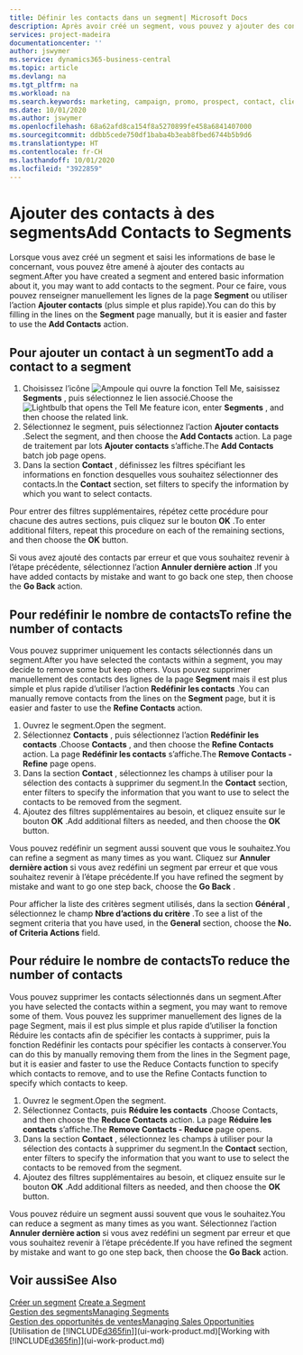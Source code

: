 ```yaml
---
title: Définir les contacts dans un segment| Microsoft Docs
description: Après avoir créé un segment, vous pouvez y ajouter des contacts, par exemple, dans le cadre d’une campagne marketing visant des clients particuliers.
services: project-madeira
documentationcenter: ''
author: jswymer
ms.service: dynamics365-business-central
ms.topic: article
ms.devlang: na
ms.tgt_pltfrm: na
ms.workload: na
ms.search.keywords: marketing, campaign, promo, prospect, contact, client, customer
ms.date: 10/01/2020
ms.author: jswymer
ms.openlocfilehash: 68a62afd8ca154f8a5270899fe458a6841407000
ms.sourcegitcommit: ddbb5cede750df1baba4b3eab8fbed6744b5b9d6
ms.translationtype: HT
ms.contentlocale: fr-CH
ms.lasthandoff: 10/01/2020
ms.locfileid: "3922859"
---
```

# <a name="add-contacts-to-segments"></a><span data-ttu-id="ee0d9-103">Ajouter des contacts à des segments</span><span class="sxs-lookup"><span data-stu-id="ee0d9-103">Add Contacts to Segments</span></span>
<span data-ttu-id="ee0d9-104">Lorsque vous avez créé un segment et saisi les informations de base le concernant, vous pouvez être amené à ajouter des contacts au segment.</span><span class="sxs-lookup"><span data-stu-id="ee0d9-104">After you have created a segment and entered basic information about it, you may want to add contacts to the segment.</span></span> <span data-ttu-id="ee0d9-105">Pour ce faire, vous pouvez renseigner manuellement les lignes de la page **Segment** ou utiliser l’action **Ajouter contacts** (plus simple et plus rapide).</span><span class="sxs-lookup"><span data-stu-id="ee0d9-105">You can do this by filling in the lines on the **Segment** page manually, but it is easier and faster to use the **Add Contacts** action.</span></span>

## <a name="to-add-a-contact-to-a-segment"></a><span data-ttu-id="ee0d9-106">Pour ajouter un contact à un segment</span><span class="sxs-lookup"><span data-stu-id="ee0d9-106">To add a contact to a segment</span></span>
1. <span data-ttu-id="ee0d9-107">Choisissez l’icône ![Ampoule qui ouvre la fonction Tell Me](media/ui-search/search_small.png "Dites-moi ce que vous voulez faire"), saisissez **Segments** , puis sélectionnez le lien associé.</span><span class="sxs-lookup"><span data-stu-id="ee0d9-107">Choose the ![Lightbulb that opens the Tell Me feature](media/ui-search/search_small.png "Tell me what you want to do") icon, enter **Segments** , and then choose the related link.</span></span>  
2. <span data-ttu-id="ee0d9-108">Sélectionnez le segment, puis sélectionnez l’action **Ajouter contacts** .</span><span class="sxs-lookup"><span data-stu-id="ee0d9-108">Select the segment, and then choose the **Add Contacts** action.</span></span> <span data-ttu-id="ee0d9-109">La page de traitement par lots **Ajouter contacts** s’affiche.</span><span class="sxs-lookup"><span data-stu-id="ee0d9-109">The **Add Contacts** batch job page opens.</span></span>
3. <span data-ttu-id="ee0d9-110">Dans la section **Contact** , définissez les filtres spécifiant les informations en fonction desquelles vous souhaitez sélectionner des contacts.</span><span class="sxs-lookup"><span data-stu-id="ee0d9-110">In the **Contact** section, set filters to specify the information by which you want to select contacts.</span></span>

<span data-ttu-id="ee0d9-111">Pour entrer des filtres supplémentaires, répétez cette procédure pour chacune des autres sections, puis cliquez sur le bouton **OK** .</span><span class="sxs-lookup"><span data-stu-id="ee0d9-111">To enter additional filters, repeat this procedure on each of the remaining sections, and then choose the **OK** button.</span></span>

<span data-ttu-id="ee0d9-112">Si vous avez ajouté des contacts par erreur et que vous souhaitez revenir à l’étape précédente, sélectionnez l’action **Annuler dernière action** .</span><span class="sxs-lookup"><span data-stu-id="ee0d9-112">If you have added contacts by mistake and want to go back one step, then choose the **Go Back** action.</span></span>

## <a name="to-refine-the-number-of-contacts"></a><span data-ttu-id="ee0d9-113">Pour redéfinir le nombre de contacts</span><span class="sxs-lookup"><span data-stu-id="ee0d9-113">To refine the number of contacts</span></span>
<span data-ttu-id="ee0d9-114">Vous pouvez supprimer uniquement les contacts sélectionnés dans un segment.</span><span class="sxs-lookup"><span data-stu-id="ee0d9-114">After you have selected the contacts within a segment, you may decide to remove some but keep others.</span></span> <span data-ttu-id="ee0d9-115">Vous pouvez supprimer manuellement des contacts des lignes de la page **Segment** mais il est plus simple et plus rapide d’utiliser l’action **Redéfinir les contacts** .</span><span class="sxs-lookup"><span data-stu-id="ee0d9-115">You can manually remove contacts from the lines on the **Segment** page, but it is easier and faster to use the **Refine Contacts** action.</span></span>

1. <span data-ttu-id="ee0d9-116">Ouvrez le segment.</span><span class="sxs-lookup"><span data-stu-id="ee0d9-116">Open the segment.</span></span>
2. <span data-ttu-id="ee0d9-117">Sélectionnez **Contacts** , puis sélectionnez l’action **Redéfinir les contacts** .</span><span class="sxs-lookup"><span data-stu-id="ee0d9-117">Choose **Contacts** , and then choose the **Refine Contacts** action.</span></span> <span data-ttu-id="ee0d9-118">La page **Redéfinir les contacts** s’affiche.</span><span class="sxs-lookup"><span data-stu-id="ee0d9-118">The **Remove Contacts - Refine** page opens.</span></span>
3. <span data-ttu-id="ee0d9-119">Dans la section **Contact** , sélectionnez les champs à utiliser pour la sélection des contacts à supprimer du segment.</span><span class="sxs-lookup"><span data-stu-id="ee0d9-119">In the **Contact** section, enter filters to specify the information that you want to use to select the contacts to be removed from the segment.</span></span>
4. <span data-ttu-id="ee0d9-120">Ajoutez des filtres supplémentaires au besoin, et cliquez ensuite sur le bouton **OK** .</span><span class="sxs-lookup"><span data-stu-id="ee0d9-120">Add additional filters as needed, and then choose the **OK** button.</span></span>

<span data-ttu-id="ee0d9-121">Vous pouvez redéfinir un segment aussi souvent que vous le souhaitez.</span><span class="sxs-lookup"><span data-stu-id="ee0d9-121">You can refine a segment as many times as you want.</span></span> <span data-ttu-id="ee0d9-122">Cliquez sur **Annuler dernière action** si vous avez redéfini un segment par erreur et que vous souhaitez revenir à l’étape précédente.</span><span class="sxs-lookup"><span data-stu-id="ee0d9-122">If you have refined the segment by mistake and want to go one step back, choose the **Go Back** .</span></span>

<span data-ttu-id="ee0d9-123">Pour afficher la liste des critères segment utilisés, dans la section **Général** , sélectionnez le champ **Nbre d’actions du critère** .</span><span class="sxs-lookup"><span data-stu-id="ee0d9-123">To see a list of the segment criteria that you have used, in the **General** section, choose the **No. of Criteria Actions** field.</span></span>

## <a name="to-reduce-the-number-of-contacts"></a><span data-ttu-id="ee0d9-124">Pour réduire le nombre de contacts</span><span class="sxs-lookup"><span data-stu-id="ee0d9-124">To reduce the number of contacts</span></span>
<span data-ttu-id="ee0d9-125">Vous pouvez supprimer les contacts sélectionnés dans un segment.</span><span class="sxs-lookup"><span data-stu-id="ee0d9-125">After you have selected the contacts within a segment, you may want to remove some of them.</span></span> <span data-ttu-id="ee0d9-126">Vous pouvez les supprimer manuellement des lignes de la page Segment, mais il est plus simple et plus rapide d’utiliser la fonction Réduire les contacts afin de spécifier les contacts à supprimer, puis la fonction Redéfinir les contacts pour spécifier les contacts à conserver.</span><span class="sxs-lookup"><span data-stu-id="ee0d9-126">You can do this by manually removing them from the lines in the Segment page, but it is easier and faster to use the Reduce Contacts function to specify which contacts to remove, and to use the Refine Contacts function to specify which contacts to keep.</span></span>

1. <span data-ttu-id="ee0d9-127">Ouvrez le segment.</span><span class="sxs-lookup"><span data-stu-id="ee0d9-127">Open the segment.</span></span>
2. <span data-ttu-id="ee0d9-128">Sélectionnez Contacts, puis **Réduire les contacts** .</span><span class="sxs-lookup"><span data-stu-id="ee0d9-128">Choose Contacts, and then choose the **Reduce Contacts** action.</span></span> <span data-ttu-id="ee0d9-129">La page **Réduire les contacts** s’affiche.</span><span class="sxs-lookup"><span data-stu-id="ee0d9-129">The **Remove Contacts - Reduce** page opens.</span></span>
3. <span data-ttu-id="ee0d9-130">Dans la section **Contact** , sélectionnez les champs à utiliser pour la sélection des contacts à supprimer du segment.</span><span class="sxs-lookup"><span data-stu-id="ee0d9-130">In the **Contact** section, enter filters to specify the information that you want to use to select the contacts to be removed from the segment.</span></span>
4. <span data-ttu-id="ee0d9-131">Ajoutez des filtres supplémentaires au besoin, et cliquez ensuite sur le bouton **OK** .</span><span class="sxs-lookup"><span data-stu-id="ee0d9-131">Add additional filters as needed, and then choose the **OK** button.</span></span>

<span data-ttu-id="ee0d9-132">Vous pouvez réduire un segment aussi souvent que vous le souhaitez.</span><span class="sxs-lookup"><span data-stu-id="ee0d9-132">You can reduce a segment as many times as you want.</span></span> <span data-ttu-id="ee0d9-133">Sélectionnez l’action **Annuler dernière action** si vous avez redéfini un segment par erreur et que vous souhaitez revenir à l’étape précédente.</span><span class="sxs-lookup"><span data-stu-id="ee0d9-133">If you have refined the segment by mistake and want to go one step back, then choose the **Go Back** action.</span></span>

## <a name="see-also"></a><span data-ttu-id="ee0d9-134">Voir aussi</span><span class="sxs-lookup"><span data-stu-id="ee0d9-134">See Also</span></span>
<span data-ttu-id="ee0d9-135">[Créer un segment](marketing-how-create-segment.md) </span><span class="sxs-lookup"><span data-stu-id="ee0d9-135">[Create a Segment](marketing-how-create-segment.md) </span></span>  
[<span data-ttu-id="ee0d9-136">Gestion des segments</span><span class="sxs-lookup"><span data-stu-id="ee0d9-136">Managing Segments</span></span>](marketing-segments.md)  
[<span data-ttu-id="ee0d9-137">Gestion des opportunités de ventes</span><span class="sxs-lookup"><span data-stu-id="ee0d9-137">Managing Sales Opportunities</span></span>](marketing-manage-sales-opportunities.md)  
<span data-ttu-id="ee0d9-138">[Utilisation de [!INCLUDE[d365fin](includes/d365fin_md.md)]](ui-work-product.md)</span><span class="sxs-lookup"><span data-stu-id="ee0d9-138">[Working with [!INCLUDE[d365fin](includes/d365fin_md.md)]](ui-work-product.md)</span></span>  
